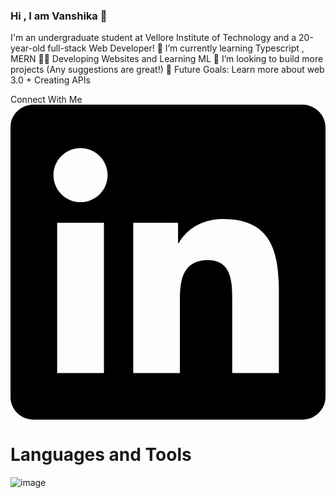 ### Hi , I am Vanshika 👋

I'm an undergraduate student at Vellore Institute of Technology and a 20-year-old full-stack Web Developer!
🌱 I’m currently learning Typescript , MERN
👨‍💻 Developing Websites and Learning ML
👯 I’m looking to build more projects (Any suggestions are great!)
🥅 Future Goals: Learn more about web 3.0 + Creating APIs

Connect With Me
<a href="URL_REDIRECT" target="https://www.linkedin.com/in/vanshika-singh-2680b0267/">
<svg role="img" viewBox="0 0 24 24" xmlns="http://www.w3.org/2000/svg"><title>LinkedIn</title><path d="M20.447 20.452h-3.554v-5.569c0-1.328-.027-3.037-1.852-3.037-1.853 0-2.136 1.445-2.136 2.939v5.667H9.351V9h3.414v1.561h.046c.477-.9 1.637-1.85 3.37-1.85 3.601 0 4.267 2.37 4.267 5.455v6.286zM5.337 7.433c-1.144 0-2.063-.926-2.063-2.065 0-1.138.92-2.063 2.063-2.063 1.14 0 2.064.925 2.064 2.063 0 1.139-.925 2.065-2.064 2.065zm1.782 13.019H3.555V9h3.564v11.452zM22.225 0H1.771C.792 0 0 .774 0 1.729v20.542C0 23.227.792 24 1.771 24h20.451C23.2 24 24 23.227 24 22.271V1.729C24 .774 23.2 0 22.222 0h.003z"/></svg>
</a>

# Languages and Tools
![image](https://github.com/vanshika-hgnis/vanshika-hgnis/assets/110220449/51bdaddf-9349-4c87-a3bd-22fe1900b27a)

